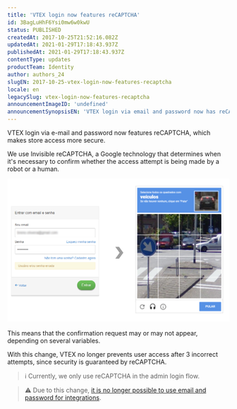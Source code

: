 ```yaml
---
title: 'VTEX login now features reCAPTCHA'
id: 3BagLuHhF6Ysi0mw6w0kwU
status: PUBLISHED
createdAt: 2017-10-25T21:52:16.082Z
updatedAt: 2021-01-29T17:18:43.937Z
publishedAt: 2021-01-29T17:18:43.937Z
contentType: updates
productTeam: Identity
author: authors_24
slugEN: 2017-10-25-vtex-login-now-features-recaptcha
locale: en
legacySlug: vtex-login-now-features-recaptcha
announcementImageID: 'undefined'
announcementSynopsisEN: 'VTEX login via email and password now has reCAPTCHA'
---
```


VTEX login via e-mail and password now features reCAPTCHA, which makes store access more secure.

We use Invisible reCAPTCHA, a Google technology that determines when it's necessary to confirm whether the access attempt is being made by a robot or a human.

![reCAPTCHA](https://raw.githubusercontent.com/vtexdocs/help-center-content/refs/heads/main/docs/en/announcements/2017/october/2017-10-25-vtex-login-now-features-recaptcha_1.png)

This means that the confirmation request may or may not appear, depending on several variables.

With this change, VTEX no longer prevents user access after 3 incorrect attempts, since security is guaranteed by reCAPTCHA.

> ℹ️ Currently, we only use reCAPTCHA in the admin login flow.

> ⚠️ Due to this change, [it is no longer possible to use email and password for integrations](https://help.vtex.com/en/announcements/integrations-with-vtex-apis-now-need-token-authentication--7AdnXDH7AkYmuEUmmis8Es).
